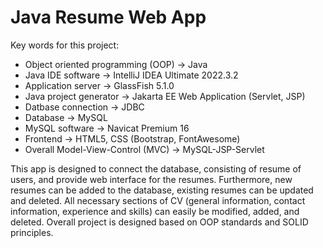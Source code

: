 # Java Resume Web App

Key words for this project:
- Object oriented programming (OOP) -> Java
- Java IDE software -> IntelliJ IDEA Ultimate 2022.3.2
- Application server -> GlassFish 5.1.0
- Java project generator -> Jakarta EE Web Application (Servlet, JSP)
- Datbase connection -> JDBC
- Database -> MySQL
- MySQL software -> Navicat Premium 16
- Frontend -> HTML5, CSS (Bootstrap, FontAwesome)
- Overall Model-View-Control (MVC) -> MySQL-JSP-Servlet

This app is designed to connect the database, consisting of resume of users, and provide web interface for the resumes. Furthermore, new resumes can be added to the database, existing resumes can be updated and deleted. All necessary sections of CV (general information, contact information, experience and skills) can easily be modified, added, and deleted. Overall project is designed based on OOP standards and SOLID principles.
